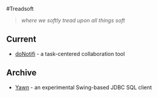 #Treadsoft

> *where we softly tread upon all things soft*

## Current
- [doNotifi](https://github.com/javeedchida/treadsoft/tree/master/donotifi) - a task-centered collaboration tool

## Archive
- [Yawn](https://github.com/javeedchida/treadsoft/tree/master/Yawn) - an experimental Swing-based JDBC SQL client
